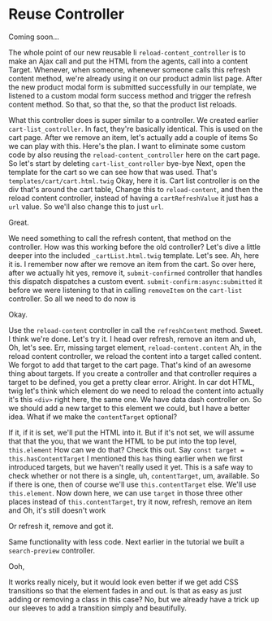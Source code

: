 # Reuse Controller

Coming soon...

The whole point of our new reusable li `reload-content_controller` is to make an Ajax
call and put the HTML from the agents, call into a content Target. Whenever, when
someone, whenever someone calls this refresh content method, we're already using it
on our product admin list page. After the new product modal form is submitted
successfully in our template, we listened to a custom modal form success method and
trigger the refresh content method. So that, so that the, so that the product list
reloads.

What this controller does is super similar to a controller. We created earlier 
`cart-list_controller`. In fact, they're basically identical. This is used on the cart page.
After we remove an item, let's actually add a couple of items So we can play with
this. Here's the plan. I want to eliminate some custom code by also reusing the
`reload-content_controller` here on the cart page. So let's start by deleting 
`cart-list_controller` bye-bye Next, open the template for the cart so we can see how that was
used. That's `templates/cart/cart.html.twig` Okay, here it is. Cart list
controller is on the div that's around the cart table, Change this to `reload-content`,
and then the reload content controller, instead of having a `cartRefreshValue` it
just has a `url` value. So we'll also change this to just `url`.

Great.

We need something to call the refresh content, that method on the controller. How was
this working before the old controller? Let's dive a little deeper into the included
`_cartList.html.twig` template. Let's see. Ah, here it is. I remember now
after we remove an item from the cart. So over here, after we actually hit yes,
remove it, `submit-confirmed` controller that handles this dispatch dispatches a custom
event. `submit-confirm:async:submitted` it before we were listening to that in calling
`removeItem` on the `cart-list` controller. So all we need to do now is

Okay.

Use the `reload-content` controller in call the `refreshContent` method. Sweet. I think
we're done. Let's try it. I head over refresh, remove an item and uh, Oh, let's see.
Err, missing target element, `reload-content.content` Ah, in the reload content
controller, we reload the content into a target called content. We forgot to add that
target to the cart page. That's kind of an awesome thing about targets. If you create
a controller and that controller requires a target to be defined, you get a pretty
clear error. Alright. In car dot HTML, twig let's think which element do we need to
reload the content into actually it's this `<div>` right here, the same one. We have
data dash controller on. So we should add a new target to this element we could, but
I have a better idea. What if we make the `contentTarget` optional?

If it, if it is set, we'll put the HTML into it. But if it's not set, we will assume
that that the you, that we want the HTML to be put into the top level, `this.element`
How can we do that? Check this out. Say `const target = this.hasContentTarget`
I mentioned this `has` thing earlier when we first introduced targets, but we
haven't really used it yet. This is a safe way to check whether or not there is a
single, uh, `contentTarget`, um, available. So if there is one, then of course we'll
use `this.contentTarget` else. We'll use `this.element`. Now down here, we can use
`target` in those three other places instead of `this.contentTarget`, try it now,
refresh, remove an item and Oh, it's still doesn't work

Or refresh it, remove and got it.

Same functionality with less code. Next earlier in the tutorial we built a 
`search-preview` controller.

Ooh,

It works really nicely, but it would look even better if we get add CSS transitions
so that the element fades in and out. Is that as easy as just adding or removing a
class in this case? No, but we already have a trick up our sleeves to add a
transition simply and beautifully.

